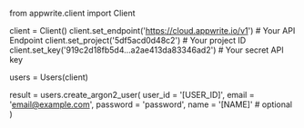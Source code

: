from appwrite.client import Client

client = Client()
client.set_endpoint('https://cloud.appwrite.io/v1') # Your API Endpoint
client.set_project('5df5acd0d48c2') # Your project ID
client.set_key('919c2d18fb5d4...a2ae413da83346ad2') # Your secret API key

users = Users(client)

result = users.create_argon2_user(
    user_id = '[USER_ID]',
    email = 'email@example.com',
    password = 'password',
    name = '[NAME]' # optional
)
